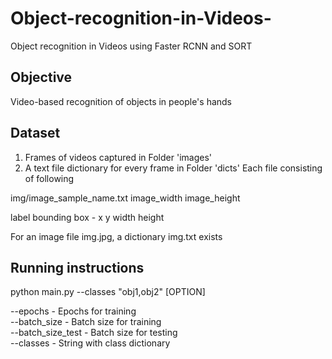 # Object-recognition-in-Videos-
Object recognition in Videos using Faster RCNN and SORT

## Objective
Video-based recognition of objects in people's hands 

## Dataset
1. Frames of videos captured in Folder 'images' 
2. A text file dictionary for every frame in Folder 'dicts'
Each file consisting of following

img/image_sample_name.txt
image_width image_height

label
bounding box - x y width height

For an image file img.jpg, a dictionary img.txt exists

## Running instructions

python main.py --classes "obj1,obj2" [OPTION] 

--epochs - Epochs for training  
--batch_size - Batch size for training  
--batch_size_test - Batch size for testing  
--classes - String with class dictionary  

